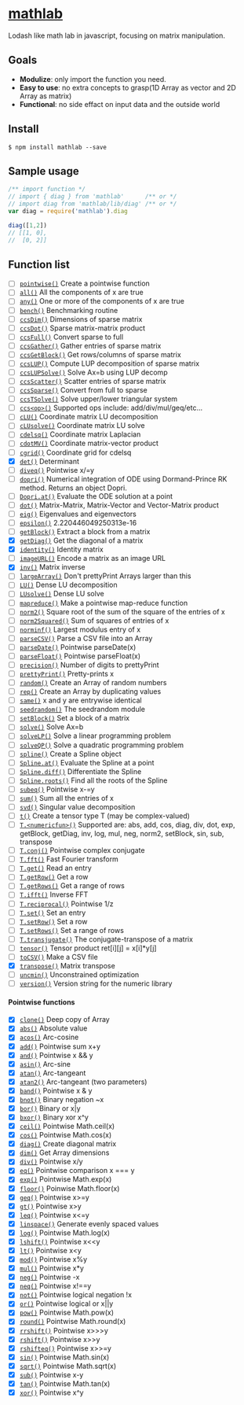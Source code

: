 # [mathlab](http://timqian.com/mathlab)

Lodash like math lab in javascript, focusing on matrix manipulation.

## Goals
- **Modulize**: only import the function you need.
- **Easy to use**: no extra concepts to grasp(1D Array as vector and 2D Array as matrix)
- **Functional**: no side effact on input data and the outside world

## Install
```
$ npm install mathlab --save
```

## Sample usage
```js
/** import function */
// import { diag } from 'mathlab'      /** or */
// import diag from 'mathlab/lib/diag' /** or */
var diag = require('mathlab').diag

diag([1,2])
// [[1, 0], 
//  [0, 2]]
```

## Function list

- [ ] [`pointwise()`](http://www.timqian.com/mathlab/function/index.html#static-function-)	Create a pointwise function
- [ ] [`all()`](http://www.timqian.com/mathlab/function/index.html#static-function-)	All the components of x are true
- [ ] [`any()`](http://www.timqian.com/mathlab/function/index.html#static-function-)	One or more of the components of x are true
- [ ] [`bench()`](http://www.timqian.com/mathlab/function/index.html#static-function-)	Benchmarking routine
- [ ] [`ccsDim()`](http://www.timqian.com/mathlab/function/index.html#static-function-)	Dimensions of sparse matrix
- [ ] [`ccsDot()`](http://www.timqian.com/mathlab/function/index.html#static-function-)	Sparse matrix-matrix product
- [ ] [`ccsFull()`](http://www.timqian.com/mathlab/function/index.html#static-function-)	Convert sparse to full
- [ ] [`ccsGather()`](http://www.timqian.com/mathlab/function/index.html#static-function-)	Gather entries of sparse matrix
- [ ] [`ccsGetBlock()`](http://www.timqian.com/mathlab/function/index.html#static-function-)	Get rows/columns of sparse matrix
- [ ] [`ccsLUP()`](http://www.timqian.com/mathlab/function/index.html#static-function-)	Compute LUP decomposition of sparse matrix
- [ ] [`ccsLUPSolve()`](http://www.timqian.com/mathlab/function/index.html#static-function-)	Solve Ax=b using LUP decomp
- [ ] [`ccsScatter()`](http://www.timqian.com/mathlab/function/index.html#static-function-)	Scatter entries of sparse matrix
- [ ] [`ccsSparse()`](http://www.timqian.com/mathlab/function/index.html#static-function-)	Convert from full to sparse
- [ ] [`ccsTSolve()`](http://www.timqian.com/mathlab/function/index.html#static-function-)	Solve upper/lower triangular system
- [ ] [`ccs<op>()`](http://www.timqian.com/mathlab/function/index.html#static-function-)	Supported ops include: add/div/mul/geq/etc...
- [ ] [`cLU()`](http://www.timqian.com/mathlab/function/index.html#static-function-)	Coordinate matrix LU decomposition
- [ ] [`cLUsolve()`](http://www.timqian.com/mathlab/function/index.html#static-function-)	Coordinate matrix LU solve
- [ ] [`cdelsq()`](http://www.timqian.com/mathlab/function/index.html#static-function-)	Coordinate matrix Laplacian
- [ ] [`cdotMV()`](http://www.timqian.com/mathlab/function/index.html#static-function-)	Coordinate matrix-vector product
- [ ] [`cgrid()`](http://www.timqian.com/mathlab/function/index.html#static-function-)	Coordinate grid for cdelsq
- [x] [`det()`](http://www.timqian.com/mathlab/function/index.html#static-function-det)	Determinant
- [ ] [`diveq()`](http://www.timqian.com/mathlab/function/index.html#static-function-)	Pointwise x/=y
- [ ] [`dopri()`](http://www.timqian.com/mathlab/function/index.html#static-function-)	Numerical integration of ODE using Dormand-Prince RK method. Returns an object Dopri.
- [ ] [`Dopri.at()`](http://www.timqian.com/mathlab/function/index.html#static-function-)	Evaluate the ODE solution at a point
- [ ] [`dot()`](http://www.timqian.com/mathlab/function/index.html#static-function-)	Matrix-Matrix, Matrix-Vector and Vector-Matrix product
- [ ] [`eig()`](http://www.timqian.com/mathlab/function/index.html#static-function-)	Eigenvalues and eigenvectors
- [ ] [`epsilon()`](http://www.timqian.com/mathlab/function/index.html#static-function-)	2.220446049250313e-16
- [ ] [`getBlock()`](http://www.timqian.com/mathlab/function/index.html#static-function-)	Extract a block from a matrix
- [x] [`getDiag()`](http://www.timqian.com/mathlab/function/index.html#static-function-getDiag)	Get the diagonal of a matrix
- [x] [`identity()`](http://www.timqian.com/mathlab/function/index.html#static-function-identity)	Identity matrix
- [ ] [`imageURL()`](http://www.timqian.com/mathlab/function/index.html#static-function-)	Encode a matrix as an image URL
- [x] [`inv()`](http://www.timqian.com/mathlab/function/index.html#static-function-inv)	Matrix inverse
- [ ] [`largeArray()`](http://www.timqian.com/mathlab/function/index.html#static-function-)	Don't prettyPrint Arrays larger than this
- [ ] [`LU()`](http://www.timqian.com/mathlab/function/index.html#static-function-)	Dense LU decomposition
- [ ] [`LUsolve()`](http://www.timqian.com/mathlab/function/index.html#static-function-)	Dense LU solve
- [ ] [`mapreduce()`](http://www.timqian.com/mathlab/function/index.html#static-function-)	Make a pointwise map-reduce function
- [ ] [`norm2()`](http://www.timqian.com/mathlab/function/index.html#static-function-)	Square root of the sum of the square of the entries of x
- [ ] [`norm2Squared()`](http://www.timqian.com/mathlab/function/index.html#static-function-)	Sum of squares of entries of x
- [ ] [`norminf()`](http://www.timqian.com/mathlab/function/index.html#static-function-)	Largest modulus entry of x
- [ ] [`parseCSV()`](http://www.timqian.com/mathlab/function/index.html#static-function-)	Parse a CSV file into an Array
- [ ] [`parseDate()`](http://www.timqian.com/mathlab/function/index.html#static-function-)	Pointwise parseDate(x)
- [ ] [`parseFloat()`](http://www.timqian.com/mathlab/function/index.html#static-function-)	Pointwise parseFloat(x)
- [ ] [`precision()`](http://www.timqian.com/mathlab/function/index.html#static-function-)	Number of digits to prettyPrint
- [ ] [`prettyPrint()`](http://www.timqian.com/mathlab/function/index.html#static-function-)	Pretty-prints x
- [ ] [`random()`](http://www.timqian.com/mathlab/function/index.html#static-function-)	Create an Array of random numbers
- [ ] [`rep()`](http://www.timqian.com/mathlab/function/index.html#static-function-)	Create an Array by duplicating values
- [ ] [`same()`](http://www.timqian.com/mathlab/function/index.html#static-function-)	x and y are entrywise identical
- [ ] [`seedrandom()`](http://www.timqian.com/mathlab/function/index.html#static-function-)	The seedrandom module
- [ ] [`setBlock()`](http://www.timqian.com/mathlab/function/index.html#static-function-)	Set a block of a matrix
- [ ] [`solve()`](http://www.timqian.com/mathlab/function/index.html#static-function-)	Solve Ax=b
- [ ] [`solveLP()`](http://www.timqian.com/mathlab/function/index.html#static-function-)	Solve a linear programming problem
- [ ] [`solveQP()`](http://www.timqian.com/mathlab/function/index.html#static-function-)	Solve a quadratic programming problem
- [ ] [`spline()`](http://www.timqian.com/mathlab/function/index.html#static-function-)	Create a Spline object
- [ ] [`Spline.at()`](http://www.timqian.com/mathlab/function/index.html#static-function-)	Evaluate the Spline at a point
- [ ] [`Spline.diff()`](http://www.timqian.com/mathlab/function/index.html#static-function-)	Differentiate the Spline
- [ ] [`Spline.roots()`](http://www.timqian.com/mathlab/function/index.html#static-function-)	Find all the roots of the Spline
- [ ] [`subeq()`](http://www.timqian.com/mathlab/function/index.html#static-function-)	Pointwise x-=y
- [ ] [`sum()`](http://www.timqian.com/mathlab/function/index.html#static-function-)	Sum all the entries of x
- [ ] [`svd()`](http://www.timqian.com/mathlab/function/index.html#static-function-)	Singular value decomposition
- [ ] [`t()`](http://www.timqian.com/mathlab/function/index.html#static-function-)	Create a tensor type T (may be complex-valued)
- [ ] [`T.<numericfun>()`](http://www.timqian.com/mathlab/function/index.html#static-function-)	Supported <numericfun> are: abs, add, cos, diag, div, dot, exp, getBlock, getDiag, inv, log, mul, neg, norm2, setBlock, sin, sub, transpose
- [ ] [`T.conj()`](http://www.timqian.com/mathlab/function/index.html#static-function-)	Pointwise complex conjugate
- [ ] [`T.fft()`](http://www.timqian.com/mathlab/function/index.html#static-function-)	Fast Fourier transform
- [ ] [`T.get()`](http://www.timqian.com/mathlab/function/index.html#static-function-)	Read an entry
- [ ] [`T.getRow()`](http://www.timqian.com/mathlab/function/index.html#static-function-)	Get a row
- [ ] [`T.getRows()`](http://www.timqian.com/mathlab/function/index.html#static-function-)	Get a range of rows
- [ ] [`T.ifft()`](http://www.timqian.com/mathlab/function/index.html#static-function-)	Inverse FFT
- [ ] [`T.reciprocal()`](http://www.timqian.com/mathlab/function/index.html#static-function-)	Pointwise 1/z
- [ ] [`T.set()`](http://www.timqian.com/mathlab/function/index.html#static-function-)	Set an entry
- [ ] [`T.setRow()`](http://www.timqian.com/mathlab/function/index.html#static-function-)	Set a row
- [ ] [`T.setRows()`](http://www.timqian.com/mathlab/function/index.html#static-function-)	Set a range of rows
- [ ] [`T.transjugate()`](http://www.timqian.com/mathlab/function/index.html#static-function-)	The conjugate-transpose of a matrix
- [ ] [`tensor()`](http://www.timqian.com/mathlab/function/index.html#static-function-)	Tensor product ret[i][j] = x[i]*y[j]
- [ ] [`toCSV()`](http://www.timqian.com/mathlab/function/index.html#static-function-)	Make a CSV file
- [x] [`transpose()`](http://www.timqian.com/mathlab/function/index.html#static-function-transpose)	Matrix transpose
- [ ] [`uncmin()`](http://www.timqian.com/mathlab/function/index.html#static-function-)	Unconstrained optimization
- [ ] [`version()`](http://www.timqian.com/mathlab/function/index.html#static-function-)	Version string for the numeric library

#### Pointwise functions

- [x] [`clone()`](http://www.timqian.com/mathlab/function/index.html#static-function-clone)	Deep copy of Array
- [x] [`abs()`](http://www.timqian.com/mathlab/function/index.html#static-function-abs)	Absolute value
- [x] [`acos()`](http://www.timqian.com/mathlab/function/index.html#static-function-acos)	Arc-cosine
- [x] [`add()`](http://www.timqian.com/mathlab/function/index.html#static-function-add)	Pointwise sum x+y
- [x] [`and()`](http://www.timqian.com/mathlab/function/index.html#static-function-and)	Pointwise x && y
- [x] [`asin()`](http://www.timqian.com/mathlab/function/index.html#static-function-asin)	Arc-sine
- [x] [`atan()`](http://www.timqian.com/mathlab/function/index.html#static-function-atan)	Arc-tangeant
- [x] [`atan2()`](http://www.timqian.com/mathlab/function/index.html#static-function-atan2)	Arc-tangeant (two parameters)
- [x] [`band()`](http://www.timqian.com/mathlab/function/index.html#static-function-band)	Pointwise x & y
- [x] [`bnot()`](http://www.timqian.com/mathlab/function/index.html#static-function-bnot)	Binary negation ~x
- [x] [`bor()`](http://www.timqian.com/mathlab/function/index.html#static-function-bor)	Binary or x|y
- [x] [`bxor()`](http://www.timqian.com/mathlab/function/index.html#static-function-bxor)	Binary xor x^y
- [x] [`ceil()`](http://www.timqian.com/mathlab/function/index.html#static-function-ceil)	Pointwise Math.ceil(x)
- [x] [`cos()`](http://www.timqian.com/mathlab/function/index.html#static-function-cos)	Pointwise Math.cos(x)
- [x] [`diag()`](http://www.timqian.com/mathlab/function/index.html#static-function-diag)	Create diagonal matrix
- [x] [`dim()`](http://www.timqian.com/mathlab/function/index.html#static-function-dim)	Get Array dimensions
- [x] [`div()`](http://www.timqian.com/mathlab/function/index.html#static-function-div)	Pointwise x/y
- [x] [`eq()`](http://www.timqian.com/mathlab/function/index.html#static-function-eq)	Pointwise comparison x === y
- [x] [`exp()`](http://www.timqian.com/mathlab/function/index.html#static-function-exp)	Pointwise Math.exp(x)
- [x] [`floor()`](http://www.timqian.com/mathlab/function/index.html#static-function-floor)	Poinwise Math.floor(x)
- [x] [`geq()`](http://www.timqian.com/mathlab/function/index.html#static-function-geq)	Pointwise x>=y
- [x] [`gt()`](http://www.timqian.com/mathlab/function/index.html#static-function-gt)	Pointwise x>y
- [x] [`leq()`](http://www.timqian.com/mathlab/function/index.html#static-function-leq)	Pointwise x<=y
- [x] [`linspace()`](http://www.timqian.com/mathlab/function/index.html#static-function-linspace)	Generate evenly spaced values
- [x] [`log()`](http://www.timqian.com/mathlab/function/index.html#static-function-log)	Pointwise Math.log(x)
- [x] [`lshift()`](http://www.timqian.com/mathlab/function/index.html#static-function-lshift)	Pointwise x<<y
- [x] [`lt()`](http://www.timqian.com/mathlab/function/index.html#static-function-lt)	Pointwise x<y
- [x] [`mod()`](http://www.timqian.com/mathlab/function/index.html#static-function-mod)	Pointwise x%y
- [x] [`mul()`](http://www.timqian.com/mathlab/function/index.html#static-function-mul)	Pointwise x*y
- [x] [`neg()`](http://www.timqian.com/mathlab/function/index.html#static-function-neg)	Pointwise -x
- [x] [`neq()`](http://www.timqian.com/mathlab/function/index.html#static-function-neq)	Pointwise x!==y
- [x] [`not()`](http://www.timqian.com/mathlab/function/index.html#static-function-not)	Pointwise logical negation !x
- [x] [`or()`](http://www.timqian.com/mathlab/function/index.html#static-function-or)	Pointwise logical or x||y
- [x] [`pow()`](http://www.timqian.com/mathlab/function/index.html#static-function-pow)	Pointwise Math.pow(x)
- [x] [`round()`](http://www.timqian.com/mathlab/function/index.html#static-function-round)	Pointwise Math.round(x)
- [x] [`rrshift()`](http://www.timqian.com/mathlab/function/index.html#static-function-rrshift)	Pointwise x>>>y
- [x] [`rshift()`](http://www.timqian.com/mathlab/function/index.html#static-function-rshift)	Pointwise x>>y
- [x] [`rshifteq()`](http://www.timqian.com/mathlab/function/index.html#static-function-rshift)	Pointwise x>>=y
- [x] [`sin()`](http://www.timqian.com/mathlab/function/index.html#static-function-sin)	Pointwise Math.sin(x)
- [x] [`sqrt()`](http://www.timqian.com/mathlab/function/index.html#static-function-sqrt)	Pointwise Math.sqrt(x)
- [x] [`sub()`](http://www.timqian.com/mathlab/function/index.html#static-function-sub)	Pointwise x-y
- [x] [`tan()`](http://www.timqian.com/mathlab/function/index.html#static-function-tan)	Pointwise Math.tan(x)
- [x] [`xor()`](http://www.timqian.com/mathlab/function/index.html#static-function-xor)	Pointwise x^y
